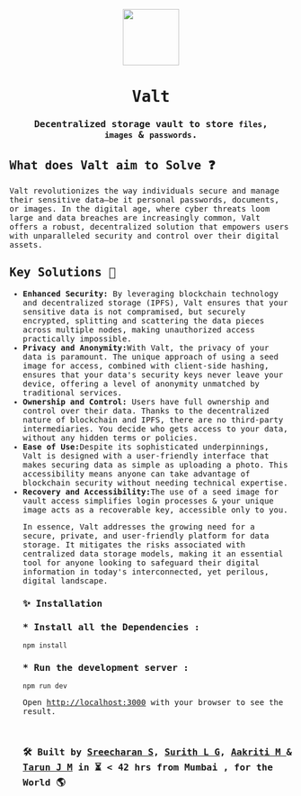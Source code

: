 <samp>
<p align="center">
<img src="https://github.com/sr2echa/valt/assets/65058816/1225eace-9a9b-4aee-a7ca-e7b9a0ddb451" width=100px align=center>
</p>
<h1 align=center>Valt</h1>
<h3 align=center>Decentralized storage vault to store <code>files</code>, <br> <code>images</code> & <code>passwords</code>.</h3>

<h2>What does Valt aim to Solve ❓ </h2>
<p2>Valt revolutionizes the way individuals secure and manage their sensitive data—be it personal passwords, documents, or images. In the digital age, where cyber threats loom large and data breaches are increasingly common, Valt offers a robust, decentralized solution that empowers users with unparalleled security and control over their digital assets.</p2>

<h2> Key Solutions 🔐 </h2>
<ul>
<li><strong> Enhanced Security: </strong> By leveraging blockchain technology and decentralized storage (IPFS), Valt ensures that your sensitive data is not compramised, but securely encrypted, splitting and scattering the data pieces across multiple nodes, making unauthorized access practically impossible.</li>
    
<li><strong>Privacy and Anonymity:</strong>With Valt, the privacy of your data is paramount. The unique approach of using a seed image for access, combined with client-side hashing, ensures that your data's security keys never leave your device, offering a level of anonymity unmatched by traditional services.</li>

<li><strong>Ownership and Control:</strong> Users have full ownership and control over their data. Thanks to the decentralized nature of blockchain and IPFS, there are no third-party intermediaries. You decide who gets access to your data, without any hidden terms or policies.</li>

<li><strong>Ease of Use:</strong>Despite its sophisticated underpinnings, Valt is designed with a user-friendly interface that makes securing data as simple as uploading a photo. This accessibility means anyone can take advantage of blockchain security without needing technical expertise.</li>

<li><strong>Recovery and Accessibility:</strong>The use of a seed image for vault access simplifies login processes & your unique image acts as a recoverable key, accessible only to you.</li>

In essence, Valt addresses the growing need for a secure, private, and user-friendly platform for data storage. It mitigates the risks associated with centralized data storage models, making it an essential tool for anyone looking to safeguard their digital information in today's interconnected, yet perilous, digital landscape.
    
</p2>

<h3> ✨ Installation </h3>

### * Install all the Dependencies :
    npm install 

### * Run the development server : 
    npm run dev
<p>Open <a href = "http://localhost:3000">http://localhost:3000</a> with your browser to see the result.</p>

<br>

</samp>

<samp>
<h3>🛠️ Built by <a href ="https://github.com/sr2echa">Sreecharan S</a>, <a href = "https://github.com/lgsurith">Surith L G</a>, <a href = "https://github.com/AakritiMeh">Aakriti M </a> & 
<a href = "https://github.com/jmt-genius">Tarun J M</a> in ⏳ < 42 hrs from Mumbai , for the World 🌎 </h3>
</samp>
